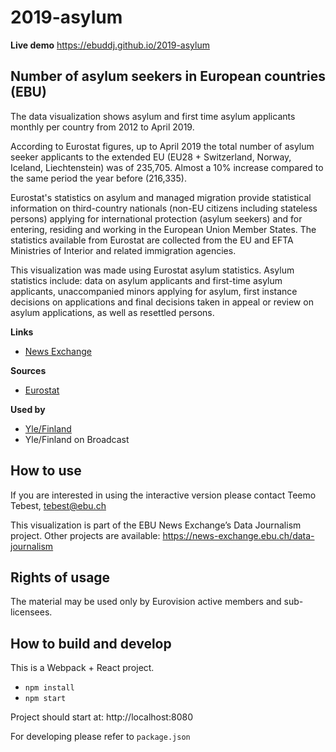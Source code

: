 # 2019-asylum

**Live demo** https://ebuddj.github.io/2019-asylum

## Number of asylum seekers in European countries (EBU)

The data visualization shows asylum and first time asylum applicants monthly per country from 2012 to April 2019.

According to Eurostat figures, up to April 2019 the total number of asylum seeker applicants to the extended EU (EU28 + Switzerland, Norway, Iceland, Liechtenstein) was of 235,705. Almost a 10% increase compared to the same period the year before (216,335).

Eurostat's statistics on asylum and managed migration provide statistical information on third-country nationals (non-EU citizens including stateless persons) applying for international protection (asylum seekers) and for entering, residing and working in the European Union Member States. The statistics available from Eurostat are collected from the EU and EFTA Ministries of Interior and related immigration agencies.

This visualization was made using Eurostat asylum statistics. Asylum statistics include: data on asylum applicants and first-time asylum applicants, unaccompanied minors applying for asylum, first instance decisions on applications and final decisions taken in appeal or review on asylum applications, as well as resettled persons.

**Links**
* [News Exchange](https://news-exchange.ebu.ch/item_detail/867cf13a7fb33bbe0676631a3fde0ac2/2019_21040500)

**Sources**
* [Eurostat](https://ec.europa.eu/eurostat/web/asylum-and-managed-migration/data/database)

**Used by**
* [Yle/Finland](https://yle.fi/aihe/artikkeli/2019/05/28/nain-ihmiset-hakivat-turvapaikkoja-eri-puolilta-eurooppaa-2012-2019-tutki)
* Yle/Finland on Broadcast

## How to use

If you are interested in using the interactive version please contact Teemo Tebest, tebest@ebu.ch

This visualization is part of the EBU News Exchange’s Data Journalism project. Other projects are available: https://news-exchange.ebu.ch/data-journalism

## Rights of usage

The material may be used only by Eurovision active members and sub-licensees.

## How to build and develop

This is a Webpack + React project.

* `npm install`
* `npm start`

Project should start at: http://localhost:8080

For developing please refer to `package.json`

